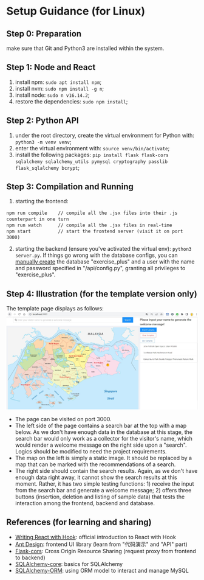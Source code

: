 # Setup Guidance (for Linux)

## Step 0: Preparation

make sure that Git and Python3 are installed within the system.

## Step 1: Node and React

1. install npm: `sudo apt install npm`;
2. install nvm: `sudo npm install -g n`;
3. install node: `sudo n v16.14.2`;
4. restore the dependencies: `sudo npm install`;

## Step 2: Python API

1. under the root directory, create the virtual environment for Python with: `python3 -m venv venv`;
2. enter the virtual environment with: `source venv/bin/activate`;
3. install the following packages: `pip install flask flask-cors sqlalchemy sqlalchemy_utils pymysql cryptography passlib flask_sqlalchemy bcrypt`;

## Step 3: Compilation and Running

1. starting the frontend: 
```
npm run compile    // compile all the .jsx files into their .js counterpart in one turn
npm run watch      // compile all the .jsx files in real-time
npm start          // start the frontend server (visit it on port 3000)
```
2. starting the backend (ensure you've activated the virtual env): `python3 server.py`. If things go wrong with the database configs, you can [manually create](https://www.digitalocean.com/community/tutorials/how-to-create-a-new-user-and-grant-permissions-in-mysql) the database "exercise_plus" and a user with the name and password specified in "/api/config.py", granting all privileges to "exercise_plus".

## Step 4: Illustration (for the template version only)

The template page displays as follows:
![template snapshot](/template%20snapshot.JPG)
- The page can be visited on port 3000. 
- The left side of the page contains a search bar at the top with a map below. As we don't have enough data in the database at this stage, the search bar would only work as a collector for the visitor's name, which would render a welcome message on the right side upon a "search". Logics should be modified to need the project requirements.
- The map on the left is simply a static image. It should be replaced by a map that can be marked with the recommendations of a search.
- The right side should contain the search results. Again, as we don't have enough data right away, it cannot show the search results at this moment. Rather, it has two simple testing functions: 1) receive the input from the search bar and generate a welcome message; 2) offers three buttons (insertion, deletion and listing of sample data) that tests the interaction among the frontend, backend and database.

## References (for learning and sharing)

- [Writing React with Hook](https://zh-hans.reactjs.org/docs/hooks-overview.html): official introduction to React with Hook
- [Ant Design](https://ant.design/components/overview-cn/): frontend UI library (learn from "代码演示" and "API" part)
- [Flask-cors](https://flask-cors.readthedocs.io/en/latest/): Cross Origin Resource Sharing (request proxy from frontend to backend)
- [SQLAlchemy-core](https://docs.sqlalchemy.org/en/14/core/): basics for SQLAlchemy
- [SQLAlchemy-ORM](https://docs.sqlalchemy.org/en/14/orm/): using ORM model to interact and manage MySQL